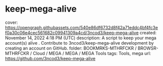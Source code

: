 # keep-mega-alive

cover: https://opengraph.githubassets.com/540e86df6732d8f42a71eddc4bf4fc3ef0a30c06e4cec561682c09941309a4cd/3ncod3/keep-mega-alive
created: November 14, 2022 4:18 PM (UTC)
description: A script to keep your mega account(s) alive . Contribute to 3ncod3/keep-mega-alive development by creating an account on GitHub.
folder: BOOKMRKS-MTHRFCKR / BROWSR-MTHRFCKR / Cloud / MEGA / MEGA / MEGA Tools
tags: Tools, mega
url: https://github.com/3ncod3/keep-mega-alive